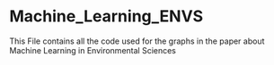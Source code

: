 # Machine_Learning_ENVS
This File contains all the code used for the graphs in the paper about Machine Learning in Environmental Sciences
